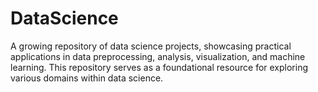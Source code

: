 # DataScience
A growing repository of data science projects, showcasing practical applications in data preprocessing, analysis, visualization, and machine learning. This repository serves as a foundational resource for exploring various domains within data science.

